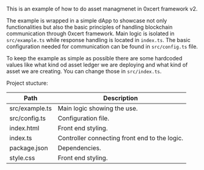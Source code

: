 This is an example of how to do asset managmenet in 0xcert framework v2.

The example is wrapped in a simple dApp to showcase not only functionalities but also the basic principles of handling blockchain communication through 0xcert framework. Main logic is isolated in `src/example.ts` while response handling is located in `index.ts`. The basic configuration needed for communication can be found in `src/config.ts` file.

To keep the example as simple as possible there are some hardcoded values like what kind od asset ledger we are deploying and what kind of asset we are creating. You can change those in `src/index.ts`.

Project stucture:

| Path           | Description                                   |
| -------------- | --------------------------------------------- |
| src/example.ts | Main logic showing the use.                   |
| src/config.ts  | Configuration file.                           |
| index.html     | Front end styling.                            |
| index.ts       | Controller connecting front end to the logic. |
| package.json   | Dependencies.                                 |
| style.css      | Front end styling.                            |
